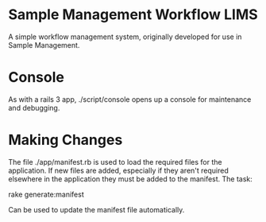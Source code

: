 Sample Management Workflow LIMS
================

A simple workflow management system, originally developed for use in Sample Management.


Console
================

As with a rails 3 app, ./script/console opens up a console for maintenance and debugging.

Making Changes
================

The file ./app/manifest.rb is used to load the required files for the application. If new files are added, especially if they aren't required elsewhere in the application they must be added to the manifest. The task:

rake generate:manifest

Can be used to update the manifest file automatically.
